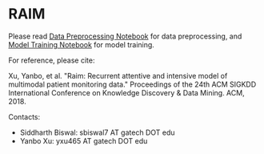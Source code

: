 # RAIM

Please read [Data Preprocessing Notebook](Data_preprocess.ipynb) for data preprocessing, and [Model Training Notebook](Model_training.ipynb) for model training.

For reference, please cite:

Xu, Yanbo, et al. "Raim: Recurrent attentive and intensive model of multimodal patient monitoring data." Proceedings of the 24th ACM SIGKDD International Conference on Knowledge Discovery & Data Mining. ACM, 2018.

Contacts:
* Siddharth Biswal: sbiswal7 AT gatech DOT edu
* Yanbo Xu: yxu465 AT gatech DOT edu
